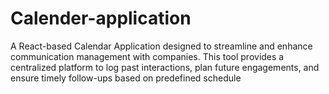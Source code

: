 # Calender-application
A React-based Calendar Application designed to streamline and enhance communication management with companies. This tool provides a centralized platform to log past interactions, plan future engagements, and ensure timely follow-ups based on predefined schedule
